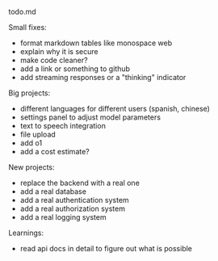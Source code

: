 todo.md

Small fixes:
- format markdown tables like monospace web
- explain why it is secure
- make code cleaner?
- add a link or something to github
- add streaming responses or a "thinking" indicator

Big projects:
- different languages for different users (spanish, chinese)
- settings panel to adjust model parameters
- text to speech integration
- file upload
- add o1
- add a cost estimate?


New projects:
- replace the backend with a real one
- add a real database
- add a real authentication system
- add a real authorization system
- add a real logging system

Learnings:
- read api docs in detail to figure out what is possible